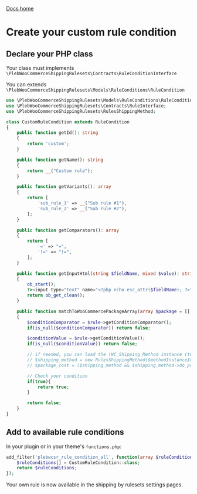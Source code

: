 [Docs home](index.md)

# Create your custom rule condition

## Declare your PHP class

Your class must implements ``\PlebWooCommerceShippingRulesets\Contracts\RuleConditionInterface``

You can extends ``\PlebWooCommerceShippingRulesets\Models\RuleConditions\RuleCondition``

```php
use \PlebWooCommerceShippingRulesets\Models\RuleConditions\RuleCondition;
use \PlebWooCommerceShippingRulesets\Contracts\RuleInterface;
use \PlebWooCommerceShippingRulesets\RulesShippingMethod;

class CustomRuleCondition extends RuleCondition
{
	public function getId(): string
	{
		return 'custom';
	}

	public function getName(): string
	{
		return __("Custom rule");
	}

	public function getVariants(): array
	{
		return [
			'sub_rule_1' => __("Sub rule #1"),
			'sub_rule_2' => __("Sub rule #2"),
		];
	}

	public function getComparators(): array
	{
		return [
			'=' => "=", 
			'!=' => "!=",
		];
	}

	public function getInputHtml(string $fieldName, mixed $value): string
	{
		ob_start();
		?><input type="text" name="<?php echo esc_attr($fieldName); ?>" value="<?php esc_attr_e($value); ?>" required><?php
		return ob_get_clean();
	}

	public function matchToWooCommercePackageArray(array $package = [], ?RuleInterface $rule = null, int $methodInstanceId = 0): bool
	{
		$conditionComparator = $rule->getConditionComparator();
		if(is_null($conditionComparator)) return false;

		$conditionValue = $rule->getConditionValue();
		if(is_null($conditionValue)) return false;

		// if needed, you can load the \WC_Shipping_Method instance (to get options value or public properties)
		// $shipping_method = new RulesShippingMethod($methodInstanceId);
		// $package_cost = ($shipping_method && $shipping_method->do_prices_include_tax()) ? $package['cart_subtotal'] : $package['contents_cost'];

		// Check your condition
		if(true){
			return true;
		}

		return false;
	}
}
```

## Add to available rule conditions

In your plugin or in your theme's ``functions.php``:

```php
add_filter('plebwcsr_rule_condition_all', function(array $ruleConditions = []){
	$ruleConditions[] = CustomRuleCondition::class;
	return $ruleConditions;
});
```

Your own rule is now available in the shipping by rulesets settings pages.